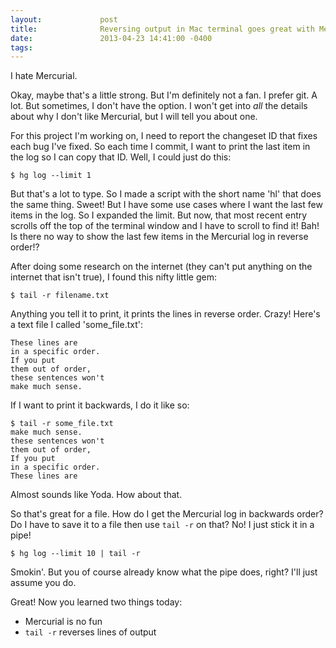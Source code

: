 ```yaml
---
layout:             post
title:              Reversing output in Mac terminal goes great with Mercurial log
date:               2013-04-23 14:41:00 -0400
tags:               
---
```


I hate Mercurial.

Okay, maybe that's a little strong. But I'm definitely not a fan. I prefer git. A lot. But sometimes, I don't have the option. I won't get into *all* the details about why I don't like Mercurial, but I will tell you about one.

For this project I'm working on, I need to report the changeset ID that fixes each bug I've fixed. So each time I commit, I want to print the last item in the log so I can copy that ID. Well, I could just do this:

```
$ hg log --limit 1
```

But that's a lot to type. So I made a script with the short name 'hl' that does the same thing. Sweet! But I have some use cases where I want the last few items in the log. So I expanded the limit. But now, that most recent entry scrolls off the top of the terminal window and I have to scroll to find it! Bah! Is there no way to show the last few items in the Mercurial log in reverse order!?

After doing some research on the internet (they can't put anything on the internet that isn't true), I found this nifty little gem:

```
$ tail -r filename.txt
```

Anything you tell it to print, it prints the lines in reverse order. Crazy! Here's a text file I called 'some_file.txt':

```
These lines are
in a specific order.
If you put
them out of order,
these sentences won't
make much sense.
```

If I want to print it backwards, I do it like so:

```
$ tail -r some_file.txt
make much sense.
these sentences won't
them out of order,
If you put
in a specific order.
These lines are
```

Almost sounds like Yoda. How about that.

So that's great for a file. How do I get the Mercurial log in backwards order? Do I have to save it to a file then use `tail -r` on that? No! I just stick it in a pipe!

```
$ hg log --limit 10 | tail -r
```

Smokin'. But you of course already know what the pipe does, right? I'll just assume you do.

Great! Now you learned two things today:
- Mercurial is no fun
- `tail -r` reverses lines of output
